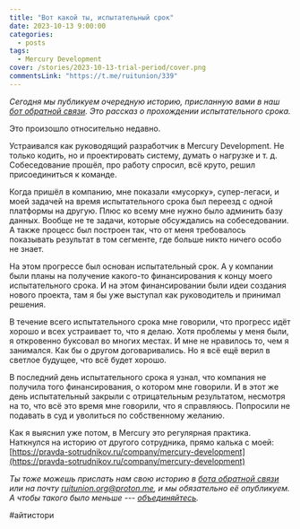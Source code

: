 ```yaml
---
title: "Вот какой ты, испытательный срок"
date: 2023-10-13 9:00:00
categories:
  - posts
tags:
  - Mercury Development
cover: /stories/2023-10-13-trial-period/cover.png
commentsLink: "https://t.me/ruitunion/339"
---
```


*Сегодня мы публикуем очередную историю, присланную вами в наш [бот обратной связи](http://t.me/itunion_feedback_bot). Это рассказ о прохождении испытательного срока.*

Это произошло относительно недавно.

Устраивался как руководящий разработчик в Mercury Development. Не только кодить, но и проектировать систему, думать о нагрузке и т. д. Собеседование прошёл, про работу спросил, всё круто, решил присоединиться к команде.

Когда пришёл в компанию, мне показали «мусорку», супер-легаси, и моей задачей на время испытательного срока был переезд с одной платформы на другую. Плюс ко всему мне нужно было админить базу данных. Вообще не те задачи, которые обсуждались на собеседовании. А также процесс был построен так, что от меня требовалось показывать результат в том сегменте, где больше никто ничего особо не знает.

На этом прогрессе был основан испытательный срок. А у компании были планы на получение какого-то финансирования к концу моего испытательного срока. И на этом финансировании были идеи создания нового проекта, там я бы уже выступал как руководитель и принимал решения.

В течение всего испытательного срока мне говорили, что прогресс идёт хорошо и всех устраивает то, что я делаю. Хотя проблемы у меня были, я откровенно буксовал во многих местах. И мне не нравилось то, чем я занимался. Как бы о другом договаривались. Но я всё ещё верил в светлое будущее, что всё будет хорошо.

В последний день испытательного срока я узнал, что компания не получила того финансирования, о котором мне говорили. И в этот же день испытательный закрыли с отрицательным результатом, несмотря на то, что всё это время мне говорили, что я справляюсь. Попросили не подавать в суд и уволиться по собственному желанию.

Как я выяснил уже потом, в Mercury это регулярная практика. Наткнулся на историю от другого сотрудника, прямо калька с моей: [https://pravda-sotrudnikov.ru/company/mercury-development](https://pravda-sotrudnikov.ru/company/mercury-development)

*Ты тоже можешь прислать нам свою историю в [бота обратной связи](http://t.me/itunion_feedback_bot) или на почту [ruitunion.org@proton.me](mailto:ruitunion.org@proton.me), и мы обязательно её опубликуем. А чтобы такого было меньше --- [объединяйтесь](https://ruitunion.org/materials).*

#айтистори
